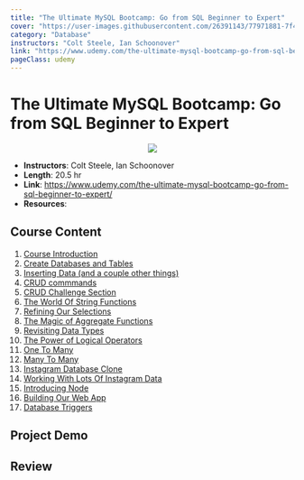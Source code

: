 ```yaml
---
title: "The Ultimate MySQL Bootcamp: Go from SQL Beginner to Expert"
cover: "https://user-images.githubusercontent.com/26391143/77971881-7f4c2380-7322-11ea-9d3d-9433b555f2fd.png"
category: "Database"
instructors: "Colt Steele, Ian Schoonover"
link: "https://www.udemy.com/the-ultimate-mysql-bootcamp-go-from-sql-beginner-to-expert/"
pageClass: udemy
---
```


# The Ultimate MySQL Bootcamp: Go from SQL Beginner to Expert

<p align="center">
  <img src="https://user-images.githubusercontent.com/26391143/77971881-7f4c2380-7322-11ea-9d3d-9433b555f2fd.png" />
</p>

- **Instructors**: Colt Steele, Ian Schoonover
- **Length**: 20.5 hr
- **Link**: https://www.udemy.com/the-ultimate-mysql-bootcamp-go-from-sql-beginner-to-expert/
- **Resources**:

## Course Content

1. [Course Introduction](./01_Course-Introduction/)
2. [Create Databases and Tables](./02_Create-Databases-and-Tables/)
3. [Inserting Data (and a couple other things)](./04_Inserting-Data-and-a-couple-other-things/)
4. [CRUD commmands](./05_CRUD-commmands/)
5. [CRUD Challenge Section](./06_CRUD-Challenge/)
6. [The World Of String Functions](./07_The-World-Of-String-Functions/)
7. [Refining Our Selections](./08_Refining-Our-Selections/)
8. [The Magic of Aggregate Functions](./09_The-Magic-of-Aggregate-Functions/)
9.  [Revisiting Data Types](./10_Revisiting-Data-Types/)
10. [The Power of Logical Operators](./11-The-Power-of-Logical-Operators/)
11. [One To Many](./12_One-To_Many/)
12. [Many To Many](./13_Many-To-Many/)
13. [Instagram Database Clone](./14_Instagram-Database-Clone/)
14. [Working With Lots Of Instagram Data](./15_Working-With-Lots-Of-Instagram-Data/)
15. [Introducing Node](./16_Introducing-Node/)
16. [Building Our Web App](./17_Building-Our-Web-App/)
17. [Database Triggers](./18_Database-Triggers/)

## Project Demo

## Review
